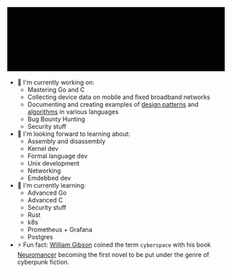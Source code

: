 <img src="https://github.com/claudemuller/terminal-typer/blob/master/assets/matrix.gif"/>

- 🔭 I'm currently working on:
  - Mastering Go and C
  - Collecting device data on mobile and fixed broadband networks
  - Documenting and creating examples of [design patterns](https://github.com/claudemuller/design-patterns) and [algorithms](https://github.com/claudemuller/algorithms) in various languages
  - Bug Bounty Hunting
  - Security stuff
- 🚀 I'm looking forward to learning about:
  - Assembly and disassembly
  - Kernel dev
  - Formal language dev
  - Unix development
  - Networking
  - Emdebbed dev
- 🌱 I'm currently learning:
  - Advanced Go
  - Advanced C
  - Security stuff
  - Rust
  - k8s
  - Prometheus + Grafana
  - Postgres
- ⚡ Fun fact: [William Gibson](https://en.wikipedia.org/wiki/William_Gibson) coined the term `cyberspace` with his book [Neuromancer](https://en.wikipedia.org/wiki/Neuromancer) becoming the first novel to be put under the genre of cyberpunk fiction.
